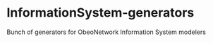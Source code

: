 InformationSystem-generators
============================

Bunch of generators for ObeoNetwork Information System modelers